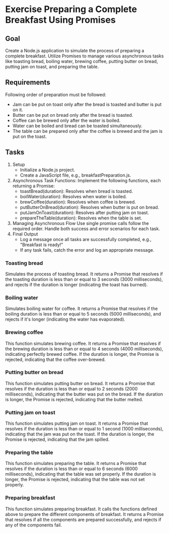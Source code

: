 # Exercise Preparing a Complete Breakfast Using Promises

## Goal
Create a Node.js application to simulate the process of preparing a complete breakfast. 
Utilize Promises to manage various asynchronous tasks like toasting bread, boiling water, 
brewing coffee, putting butter on bread, putting jam on toast, and preparing the table.

## Requirements
Following order of preparation must be followed:    
- Jam can be put on toast only after the bread is toasted and butter is put on it.
- Butter can be put on bread only after the bread is toasted.
- Coffee can be brewed only after the water is boiled.
- Water can be boiled and bread can be toasted simultaneously.
- The table can be prepared only after the coffee is brewed and the jam is put on the toast.

## Tasks
1. Setup
   - Initialize a Node.js project.
   - Create a JavaScript file, e.g., breakfastPreparation.js.
2. Asynchronous Task Functions: Implement the following functions, each returning a Promise:
   - toastBread(duration): Resolves when bread is toasted.
   - boilWater(duration): Resolves when water is boiled.
   - brewCoffee(duration): Resolves when coffee is brewed.
   - putButterOnBread(duration): Resolves when butter is put on bread.
   - putJamOnToast(duration): Resolves after putting jam on toast.
   - prepareTheTable(duration): Resolves when the table is set.
3. Managing Asynchronous Flow
   Use single promise calls follow the required order.
   Handle both success and error scenarios for each task.
4. Final Output
   - Log a message once all tasks are successfully completed, e.g., "Breakfast is ready!"
   - If any task fails, catch the error and log an appropriate message.

### Toasting bread
Simulates the process of toasting bread. It returns a Promise that resolves if the toasting duration
is less than or equal to 3 seconds (3000 milliseconds), and rejects if the duration is longer
(indicating the toast has burned).

### Boiling water
Simulates boiling water for coffee. It returns a Promise that resolves if the boiling duration
is less than or equal to 5 seconds (5000 milliseconds), and rejects if it's longer
(indicating the water has evaporated).

### Brewing coffee
This function simulates brewing coffee. It returns a Promise that resolves if the brewing duration
is less than or equal to 4 seconds (4000 milliseconds), indicating perfectly brewed coffee.
If the duration is longer, the Promise is rejected, indicating that the coffee over-brewed.

### Putting butter on bread
This function simulates putting butter on bread. It returns a Promise that resolves if the duration
is less than or equal to 2 seconds (2000 milliseconds), indicating that the butter was put on the bread.
If the duration is longer, the Promise is rejected, indicating that the butter melted.

### Putting jam on toast
This function simulates putting jam on toast. It returns a Promise that resolves if the duration
is less than or equal to 1 second (1000 milliseconds), indicating that the jam was put on the toast.
If the duration is longer, the Promise is rejected, indicating that the jam spilled.

### Preparing the table
This function simulates preparing the table. It returns a Promise that resolves if the duration
is less than or equal to 6 seconds (6000 milliseconds), indicating that the table was set properly.
If the duration is longer, the Promise is rejected, indicating that the table was not set properly.

### Preparing breakfast
This function simulates preparing breakfast. It calls the functions defined above to prepare the
different components of breakfast. It returns a Promise that resolves if all the components are
prepared successfully, and rejects if any of the components fail.
